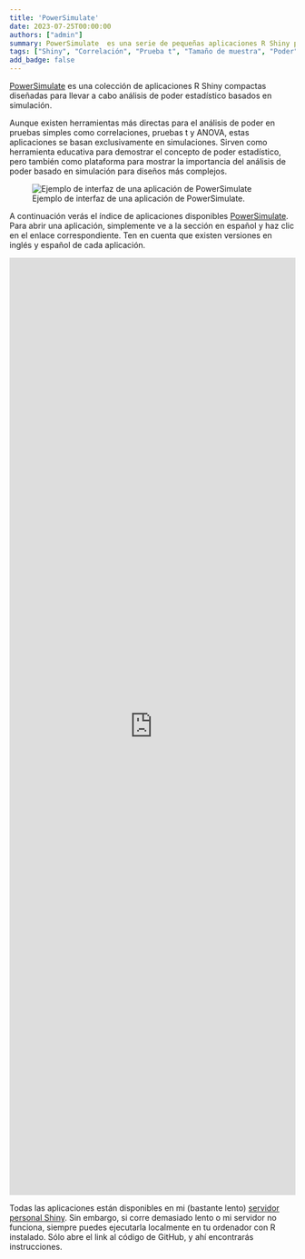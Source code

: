 ```yaml
---
title: 'PowerSimulate'
date: 2023-07-25T00:00:00
authors: ["admin"]
summary: PowerSimulate  es una serie de pequeñas aplicaciones R Shiny para ejecutar análisis de poder estadístico con base en simulaciones.
tags: ["Shiny", "Correlación", "Prueba t", "Tamaño de muestra", "Poder"]
add_badge: false
---
```


[PowerSimulate](https://shiny.jdl-svr.lat/PowerSimulate/) es una colección de aplicaciones R Shiny compactas diseñadas para llevar a cabo análisis de poder estadístico basados en simulación. 

Aunque existen herramientas más directas para el análisis de poder en pruebas simples como correlaciones, pruebas t y ANOVA, estas aplicaciones se basan exclusivamente en simulaciones. Sirven como herramienta educativa para demostrar el concepto de poder estadístico, pero también como plataforma para mostrar la importancia del análisis de poder basado en simulación para diseños más complejos.

<figure>
    <img src="interfaz.jpg"
         alt="Ejemplo de interfaz de una aplicación de PowerSimulate">
    <figcaption>Ejemplo de interfaz de una aplicación de PowerSimulate.</figcaption>
</figure>

A continuación verás el índice de aplicaciones disponibles [PowerSimulate](https://shiny.jdl-svr.lat/PowerSimulate/). Para abrir una aplicación, simplemente ve a la sección en español y haz clic en el enlace correspondiente. Ten en cuenta que existen versiones en inglés y español de cada aplicación. 

<html>
<head><title>Shiny App Iframe</title></head>
<body>
<iframe id="PowerSimulate" src="https://shiny.jdl-svr.lat/PowerSimulate" style="border: none; width: 100%; height: 1650px" frameborder="0"></iframe>
</body>
</html>

Todas las aplicaciones están disponibles en mi (bastante lento) [servidor personal Shiny](https://shiny.jdl-svr.lat/PowerSimulate/). Sin embargo, si corre demasiado lento o mi servidor no funciona, siempre puedes ejecutarla localmente en tu ordenador con R instalado. Sólo abre el link al código de GitHub, y ahí encontrarás instrucciones.
